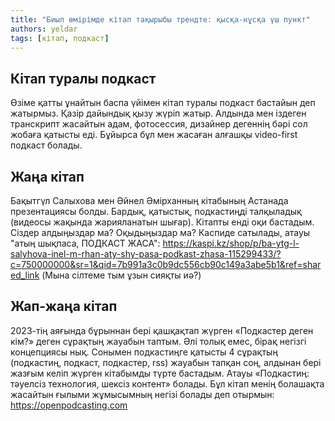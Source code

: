 ```yaml
---
title: "Биыл өмірімде кітап тақырыбы трендте: қысқа-нұсқа үш пункт"
authors: yeldar
tags: [кітап, подкаст]
---
```


## Кітап туралы подкаст

Өзіме қатты ұнайтын баспа үйімен кітап туралы подкаст бастайын деп жатырмыз. Қазір дайындық қызу жүріп жатыр. Алдында мен іздеген транскрипт жасайтын адам, фотосессия, дизайнер дегеннің бәрі сол жобаға қатысты еді. Бұйырса бұл мен жасаған алғашқы video-first подкаст болады.

## Жаңа кітап

Бақытгүл Салыхова мен Әйнел Әмірханның кітабының Астанада презентациясы болды. Бардық, қатыстық, подкастиңді талқыладық (видеосы жақында жарияланатын шығар). Кітапты енді оқи бастадым. Сіздер алдыңыздар ма? Оқыдыңыздар ма? Каспиде сатылады, атауы "атың шықпаса, ПОДКАСТ ЖАСА": https://kaspi.kz/shop/p/ba-ytg-l-salyhova-inel-m-rhan-aty-shy-pasa-podkast-zhasa-115299433/?c=750000000&sr=1&qid=7b991a3c0b9dc556cb90c149a3abe5b1&ref=shared_link (Мына сілтеме тым ұзын сияқты иә?)

## Жап-жаңа кітап

2023-тің аяғында бұрыннан бері қашқақтап жүрген «Подкастер деген кім?» деген сұрақтың жауабын таптым. Әлі толық емес, бірақ негізгі концепциясы нық. Сонымен подкастиңге қатысты 4 сұрақтың (подкастиң, подкаст, подкастер, rss) жауабын тапқан соң, алдынан бері жазғым келіп жүрген кітабымды түрте бастадым. Атауы «Подкастиң: тәуелсіз технология, шексіз контент» болады. Бұл кітап менің болашақта жасайтын ғылыми жұмысымның негізі болады деп отырмын: https://openpodcasting.com 

